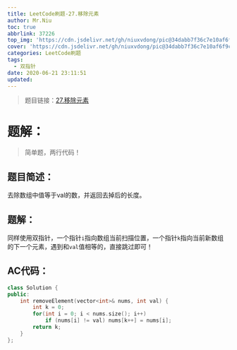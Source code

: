 ```yaml
---
title: LeetCode刷题-27.移除元素
author: Mr.Niu
toc: true
abbrlink: 37226
top_img: 'https://cdn.jsdelivr.net/gh/niuxvdong/pic@34dabb7f36c7e10af6f9cd383f5884a83fcbf94e/2021/02/06/9fd846795f34be8edc6238ce1ef30584.png'
cover: 'https://cdn.jsdelivr.net/gh/niuxvdong/pic@34dabb7f36c7e10af6f9cd383f5884a83fcbf94e/2021/02/06/9fd846795f34be8edc6238ce1ef30584.png'
categories: LeetCode刷题
tags:
  - 双指针
date: 2020-06-21 23:11:51
updated:
---
```






















> 题目链接：[27.移除元素](https://leetcode-cn.com/problems/remove-element/)



# 题解：



> 简单题，两行代码！



## 题目简述：

去除数组中值等于val的数，并返回去掉后的长度。

## 题解：

同样使用双指针，一个指针`i`指向数组当前扫描位置，一个指针`k`指向当前新数组的下一个元素，遇到和`val`值相等的，直接跳过即可！

## AC代码：



```c++
class Solution {
public:
    int removeElement(vector<int>& nums, int val) {
        int k = 0;
        for(int i = 0; i < nums.size(); i++)
            if (nums[i] != val) nums[k++] = nums[i];
        return k;
    }
};
```



